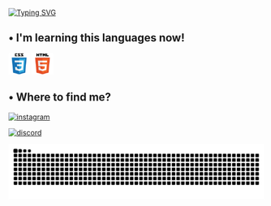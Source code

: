 <a href="https://git.io/typing-svg"><img src="https://readme-typing-svg.demolab.com?font=Fira+Code&pause=1000&width=435&lines=Hi+%F0%9F%91%8B%2C+I'm+Bulut!" alt="Typing SVG" /></a>
<p></p>
<h2>• I'm learning this languages now!</h2>
<p><a target="_blank" href="https://raw.githubusercontent.com/devicons/devicon/master/icons/css3/css3-original-wordmark.svg" style="display: inline-block;"><img src="https://raw.githubusercontent.com/devicons/devicon/master/icons/css3/css3-original-wordmark.svg" alt="css3" width="42" height="42" /></a>
<a target="_blank" href="https://raw.githubusercontent.com/devicons/devicon/master/icons/html5/html5-original-wordmark.svg" style="display: inline-block;"><img src="https://raw.githubusercontent.com/devicons/devicon/master/icons/html5/html5-original-wordmark.svg" alt="html5" width="42" height="42" /></a></p>
<h2>• Where to find me?</h2>
<p><a target="_blank" href="https://www.instagram.com/clxdy__" style="display: inline-block;"><img src="https://img.shields.io/badge/Instagram-%23E4405F.svg?logo=Instagram&logoColor=white" alt="instagram" /></a></p>
<p><a target="_blank" href="https://discord.gg/sohbet" style="display: inline-block;"><img src="https://img.shields.io/badge/contact-me-blue?logo=discord&logoColor=white" alt="discord" /></a></p>
<!--snake game start-->

<picture>
  <source media="(prefers-color-scheme: dark)" srcset="https://raw.githubusercontent.com/bulutsoyuturk/bulutsoyuturk/output/github-contribution-grid-snake-dark.svg">
  <source media="(prefers-color-scheme: light)" srcset="https://raw.githubusercontent.com/bulutsoyuturk/bulutsoyuturk/output/github-contribution-grid-snake.svg">
  <img alt="github contribution grid snake animation" src="https://raw.githubusercontent.com/bulutsoyuturk/bulutsoyuturk/output/github-contribution-grid-snake.svg">
</picture>

<!--snake game end-->
